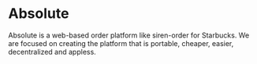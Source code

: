 Absolute
=======

Absolute is a web-based order platform like siren-order for Starbucks.
We are focused on creating the platform that is portable, cheaper, easier,
decentralized and appless.
